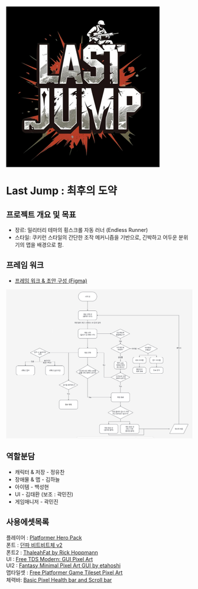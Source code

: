 ![로고 이미지](https://raw.githubusercontent.com/parkha6/Team11CookieRun/41dd80ffef3e717ecd460197a63c5a07bd8ef510/Capture/Logo.jpg)
# Last Jump : 최후의 도약
## 프로젝트 개요 및 목표
* 장르: 밀리터리 테마의 횡스크롤 자동 러너 (Endless Runner)
* 스타일: 쿠키런 스타일의 간단한 조작 메커니즘을 기반으로, 긴박하고 어두운 분위기의 맵을 배경으로 함.
## 프레임 워크
 * [프레임 워크 & 초안 구성 (Figma)](https://www.figma.com/design/er4BxLbWAEO6Qd4Cq40ifw/11%EC%A1%B0-%ED%8C%80-%EC%8A%A4%ED%81%AC%EB%9F%BC?node-id=0-1&p=f&t=G4Sh1JYKRJVKQYyJ-0)
   
![프레임 워크 스샷](https://github.com/parkha6/Team11CookieRun/blob/main/Capture/FrameWork.jpg?raw=true)
## 역할분담
* 캐릭터 & 저장 - 정유찬
* 장애물 & 맵 - 김하늘
* 아이템 - 백성현
* UI - 김태환 (보조 : 곽민진) 
* 게임매니저 - 곽민진
## 사용에셋목록
플레이어 : [Platformer Hero Pack](https://drasnus.itch.io/platformer-hero-pack)  
폰트 : [던파 비트비트체 v2](https://df.nexon.com/data/font/dnfbitbitv2)  
폰트2 : [ThaleahFat by Rick Hoppmann](https://tinyworlds.itch.io/free-pixel-font-thaleah)  
UI : [Free TDS Modern: GUI Pixel Art](https://craftpix.net/freebies/free-tds-modern-gui-pixel-art/?num=1&count=891&sq=pixel%20ui&pos=2)  
UI2 : [Fantasy Minimal Pixel Art GUI by etahoshi](https://etahoshi.itch.io/minimal-fantasy-gui-by-eta)  
맵타일셋 : [Free Platformer Game Tileset Pixel Art](https://craftpix.net/freebies/free-platformer-game-tileset-pixel-art/)  
체력바: [Basic Pixel Health bar and Scroll bar](https://bdragon1727.itch.io/basic-pixel-health-bar-and-scroll-bar)

